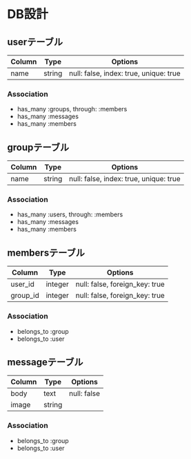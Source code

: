 # DB設計

## userテーブル

|Column|Type|Options|
|------|----|-------|
|name|string|null: false, index: true, unique: true|

### Association
- has_many :groups, through: :members
- has_many :messages
- has_many :members


## groupテーブル

|Column|Type|Options|
|------|----|-------|
|name|string|null: false, index: true, unique: true|

### Association
- has_many :users, through: :members
- has_many :messages
- has_many :members

## membersテーブル

|Column|Type|Options|
|------|----|-------|
|user_id|integer|null: false, foreign_key: true|
|group_id|integer|null: false, foreign_key: true|

### Association
- belongs_to :group
- belongs_to :user

## messageテーブル

|Column|Type|Options|
|------|----|-------|
|body|text|null: false|
|image|string||

### Association
- belongs_to :group
- belongs_to :user
